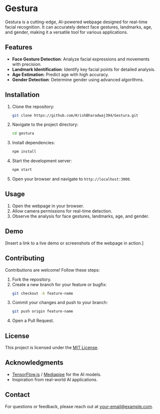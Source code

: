 # Gestura

Gestura is a cutting-edge, AI-powered webpage designed for real-time facial recognition. It can accurately detect face gestures, landmarks, age, and gender, making it a versatile tool for various applications.

## Features
- **Face Gesture Detection**: Analyze facial expressions and movements with precision.
- **Landmark Identification**: Identify key facial points for detailed analysis.
- **Age Estimation**: Predict age with high accuracy.
- **Gender Detection**: Determine gender using advanced algorithms.

## Installation
1. Clone the repository:
   ```bash
   git clone https://github.com/KrishBharadwaj394/Gestura.git
   ```
2. Navigate to the project directory:
   ```bash
   cd gestura
   ```
3. Install dependencies:
   ```bash
   npm install
   ```
4. Start the development server:
   ```bash
   npm start
   ```
5. Open your browser and navigate to `http://localhost:3000`.

## Usage
1. Open the webpage in your browser.
2. Allow camera permissions for real-time detection.
3. Observe the analysis for face gestures, landmarks, age, and gender.

## Demo
[Insert a link to a live demo or screenshots of the webpage in action.]

## Contributing
Contributions are welcome! Follow these steps:
1. Fork the repository.
2. Create a new branch for your feature or bugfix:
   ```bash
   git checkout -b feature-name
   ```
3. Commit your changes and push to your branch:
   ```bash
   git push origin feature-name
   ```
4. Open a Pull Request.

## License
This project is licensed under the [MIT License](LICENSE).

## Acknowledgments
- [TensorFlow.js](https://www.tensorflow.org/js) / [Mediapipe](https://mediapipe.dev) for the AI models.
- Inspiration from real-world AI applications.

## Contact
For questions or feedback, please reach out at [your-email@example.com](mailto:your-email@example.com).
